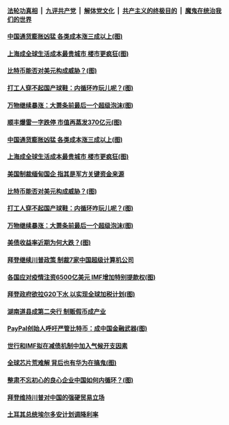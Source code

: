 

####  [法轮功真相](../../../../basic/blob/master/README.md?t=04101901) &nbsp;|&nbsp; [九评共产党](../../../../9ping.md/blob/master/README.md?t=04101901) &nbsp;|&nbsp; [解体党文化](../../../../jtdwh.md/blob/master/README.md?t=04101901)  &nbsp;|&nbsp; [共产主义的终极目的](../../../../gczydzjmd.md/blob/master/README.md?t=04101901) &nbsp;|&nbsp; [魔鬼在统治我们的世界](../../../../mgztzwmdsj.md/blob/master/README.md?t=04101901) 


#### [中国通货膨胀凶猛 各类成本涨三成以上(图)](../pages/p5/968230.md?t=04101901) 

#### [上海成全球生活成本最贵城市 楼市更疯狂(图)](../pages/p5/968239.md?t=04101901) 

#### [比特币能否对美元构成威胁？(图)](../pages/p5/968222.md?t=04101901) 

#### [打工人穿不起国产球鞋：内循环咋玩儿呢？(图)](../pages/p5/968178.md?t=04101901) 

#### [万物继续暴涨：大萧条前最后一个超级泡沫(图)](../pages/p5/968176.md?t=04101901) 

#### [顺丰爆雷一字跌停 市值再蒸发370亿元(图)](../pages/p5/968281.md?t=04101901) 


#### [中国通货膨胀凶猛 各类成本涨三成以上(图)](../pages/p5/968230.md?t=04101901) 

#### [上海成全球生活成本最贵城市 楼市更疯狂(图)](../pages/p5/968239.md?t=04101901) 

#### [美国制裁缅甸国企 指其是军方关键资金来源](../pages/p5/968232.md?t=04101901) 

#### [比特币能否对美元构成威胁？(图)](../pages/p5/968222.md?t=04101901) 

#### [打工人穿不起国产球鞋：内循环咋玩儿呢？(图)](../pages/p5/968178.md?t=04101901) 

#### [万物继续暴涨：大萧条前最后一个超级泡沫(图)](../pages/p5/968176.md?t=04101901) 

#### [美债收益率近期为何大跌？(图)](../pages/p5/968171.md?t=04101901) 

#### [拜登继续川普政策 制裁7家中国超级计算机公司](../pages/p5/968160.md?t=04101901) 

#### [各国应对疫情注资6500亿美元 IMF增加特别提款权(图)](../pages/p5/968159.md?t=04101901) 

#### [拜登政府欲拉G20下水 以实现全球加税计划(图)](../pages/p5/968145.md?t=04101901) 

#### [湖南道县成第二央行 制贩假币成产业](../pages/p5/968129.md?t=04101901) 

#### [PayPal创始人呼吁严管比特币：成中国金融武器(图)](../pages/p5/968121.md?t=04101901) 

#### [世行和IMF拟在减债机制中加入气候开支因素](../pages/p5/968118.md?t=04101901) 

#### [全球芯片荒难解 背后也有华为在搞鬼(图)](../pages/p5/968047.md?t=04101901) 


#### [整肃不忘初心的良心企业中国如何内循环？(图)](../pages/p5/968066.md?t=04101901) 

#### [拜登维持川普对中国的强硬贸易立场](../pages/p5/968064.md?t=04101901) 

#### [土耳其总统埃尔多安计划调降利率](../pages/p5/968040.md?t=04101901) 

